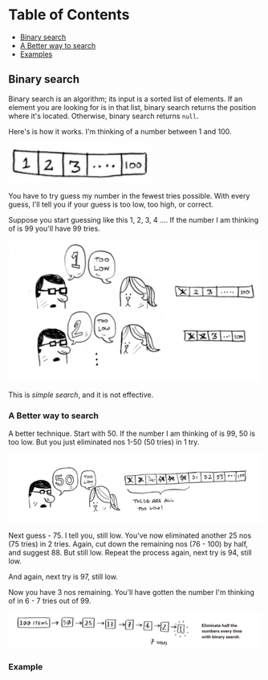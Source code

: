 <!-- vscode-markdown-toc -->
# Table of Contents
- [Binary search](#Binarysearch)
- [A Better way to search](#ABetterwaytosearch)
- [Examples](#Example)

<!-- vscode-markdown-toc-config
	numbering=true
	autoSave=true
	/vscode-markdown-toc-config -->
<!-- /vscode-markdown-toc -->

## <a name='Binarysearch'></a>Binary search

Binary search is an algorithm; its input is a sorted list of elements. If an element you are looking for is in that list, binary search returns the position where it's located. Otherwise, binary search returns `null`.

Here's is how it works. I'm thinking of a number between 1 and 100.

![](/static/1-100.PNG)

You have to try guess my number in the fewest tries possible. With every guess, I'll tell you if your guess is too low, too high, or correct.

Suppose you start guessing like this 1, 2, 3, 4 .... If the number I am thinking of is 99 you'll have 99 tries.

![](/static/simple_search.PNG)

This is _simple search_, and it is not effective.

### <a name='ABetterwaytosearch'></a>A Better way to search

A better technique. Start with 50. If the number I am thinking of is 99, 50 is too low. But you just eliminated nos 1-50 (50 tries) in 1 try.

![](/static/binary_search.PNG)

Next guess - 75. I tell you, still low. You've now eliminated another 25 nos (75 tries) in 2 tries.
Again, cut down the remaining nos (76 - 100) by half, and suggest 88. But still low. Repeat the process again, next try is 94, still low.

And again, next try is 97, still low.

Now you have 3 nos remaining. You'll have gotten the number I'm thinking of in 6 - 7 tries out of 99.

![](/static/7_steps.PNG)

### <a name='Example'></a>Example

```

```
